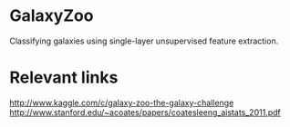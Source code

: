 GalaxyZoo
=========

Classifying galaxies using single-layer unsupervised feature extraction.

Relevant links
==============

http://www.kaggle.com/c/galaxy-zoo-the-galaxy-challenge
http://www.stanford.edu/~acoates/papers/coatesleeng_aistats_2011.pdf
